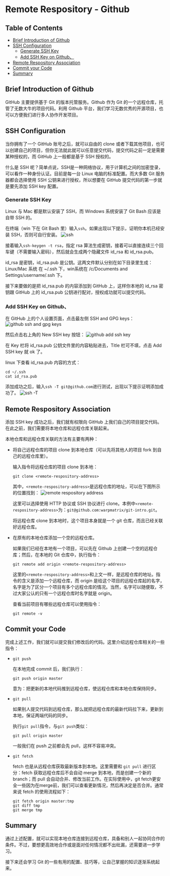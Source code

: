 <!-- omit in toc -->
# Remote Respository - Github

<!-- omit in toc -->
## Table of Contents

- [Brief Introduction of Github](#brief-introduction-of-github)
- [SSH Configuration](#ssh-configuration)
  - [Generate SSH Key](#generate-ssh-key)
  - [Add SSH Key on Github、](#add-ssh-key-on-github)
- [Remote Respository Association](#remote-respository-association)
- [Commit your Code](#commit-your-code)
- [Summary](#summary)

## Brief Introduction of Github

GitHub 主要提供基于 Git 的版本托管服务。Github 作为 Git 的一个远程仓库，托管了无数大牛的项目代码。利用 Github 平台，我们学习无数优秀的开源项目，也可以方便我们进行多人协作开发项目。

## SSH Configuration

当你拥有了一个 GitHub 账号之后，就可以自由的 clone 或者下载其他项目，也可以创建自己的项目，但你无法就此就可以任意提交代码，提交代码之前一定是需要某种授权的，而 GitHub 上一般都是基于 SSH 授权的。

什么是 SSH 呢？简单点说，SSH是一种网络协议，用于计算机之间的加密登录，可以看作一种身份认证。目前是每一台 Linux 电脑的标准配置。而大多数 Git 服务器都会选择使用 SSH 公钥来进行授权，所以想要在 GitHub 提交代码的第一步就是要先添加 SSH key 配置。

### Generate SSH Key

Linux 与 Mac 都是默认安装了 SSH，而 Windows 系统安装了 Git Bash 应该是自带 SSH 的。

在终端（win 下在 Git Bash 里）输入```ssh```。如果出现以下提示，证明你本机已经安装 SSH，否则可自行安装。
![ssh](/images/ssh.png)

接着输入```ssh-keygen -t rsa```，指定 rsa 算法生成密钥，接着可以直接连续三个回车键（不需要输入密码），然后就会生成两个隐藏文件 id_rsa 和 id_rsa.pub。

id_rsa 是密钥，id_rsa.pub 是公钥。这两文件默认分别在如下目录里生成：Linux/Mac 系统 在 ~/.ssh 下，win系统在 /c/Documents and Settings/username/.ssh 下。

接下来要做的是把 id_rsa.pub 的内容添加到 GitHub 上，这样你本地的 id_rsa 密钥跟 GitHub 上的 id_rsa.pub 公钥进行配对，授权成功就可以提交代码。

### Add SSH Key on Github、

在 GitHub 上的个人设置页面，点击最左侧 SSH and GPG keys：
![github ssh and gpg keys](../images/github-ssh-and-gpg-keys.png)

然后点击右上角的 New SSH key 按钮：
![github add ssh key](../images/github-add-ssh-key.png)

在 Key 栏将 id_rsa.pub 公钥文件里的内容粘贴进去，Title 栏可不填，点击 Add SSH key 就 ok 了。

linux 下查看 id_rsa.pub 内容的方式：

```shell
cd ~/.ssh
cat id_rsa.pub
```

添加成功之后，输入```ssh -T git@github.com```进行测试，出现以下提示证明添加成功了。
![ssh -T](../images/ssh--T.png)

## Remote Respository Association

添加 SSH key 成功之后，我们就有权限向 GitHub 上我们自己的项目提交代码。在此之前，我们需要将本地仓库和远程仓库关联起来。

本地仓库和远程仓库关联的方法有主要有两种：

- 将自己远程仓库的项目 clone 到本地仓库（可以先将其他人的项目 fork 到自己的远程仓库里）。

    输入指令将远程仓库的项目 clone 到本地：

    ```shell
    git clone <remote-respository-address>
    ```

    其中，```<remote-respository-address>```是远程仓库的地址，可以在下图所示的位置找到：
    ![remote respository address](../images/remote-respository-addr.png)

    这里可以选择使用 HTTP 协议或 SSH 协议进行 clone。本例中```<remote-respository-address>```为：```git@github.com:warpmatrix/git-intro.git```。

    将远程仓库 clone 到本地时，这个项目本身就是一个 git 仓库，而且已经关联好远程仓库。

- 在原有的本地仓库添加一个空的远程仓库。

    如果我们已经在本地有一个项目，可以先在 Github 上创建一个空的远程仓库；然后，在本地的 Git 仓库中，执行指令：

    ```shell
    git remote add origin <remote-respository-address>
    ```

    这里的```<remote-respository-address>```和上文一样，是远程仓库的地址。指令的含义是添加一个远程仓库，而 origin 是给这个项目的远程仓库起的名字，名字是为了区分一个项目有多个远程仓库的情况。当然，名字可以随便取，不过大家公认的只有一个远程仓库时名字就是 origin。

    查看当前项目有哪些远程仓库可以使用指令：

    ```shell
    git remote -v
    ```

## Commit your Code

完成上述工作，我们就可以提交我们修改后的代码。这里介绍远程仓库相关的一些指令：

- ```git push```

    在本地完成 commit 后，我们执行：

    ```shell
    git push origin master
    ```

    意为：把更新的本地代码推到远程仓库，使远程仓库和本地仓库保持同步。

- ```git pull```

    如果别人提交代码到远程仓库，那么就把远程仓库的最新代码拉下来，更新到本地，保证两端代码的同步。

    执行```git pull```指令，与```git push```类似：

    ```shell
    git pull origin master
    ```

    一般我们在 push 之前都会先 pull，这样不容易冲突。

- ```git fetch```

    fetch 也是从远程仓库获取最新版本到本地。这里需要和 `git pull` 进行区分：fetch 获取远程仓库后不会自动 merge 到本地，而是创建一个新的 branch；而 pull 会自动合并、修改当前工作。在实际使用中，git fetch更安全一些因为在merge前，我们可以查看更新情况，然后再决定是否合并。通常来说 fetch 的使用流程如下：

    ```shell
    git fetch origin master:tmp
    git diff tmp
    git merge tmp
    ```

## Summary

通过上述配置，就可以实现本地仓库连接到远程仓库，具备和别人一起协同合作的条件。不过，要想更高效地合作或是面对任何情况都不出纰漏，还需要进一步学习。

接下来还会学习 Git 的一些有用的配置、技巧等，让自己掌握的知识逐渐系统起来。
